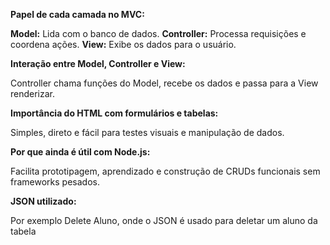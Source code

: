  **Papel de cada camada no MVC:**

   **Model:** Lida com o banco de dados.
   **Controller:** Processa requisições e coordena ações.
   **View:** Exibe os dados para o usuário.

**Interação entre Model, Controller e View:**

Controller chama funções do Model, recebe os dados e passa para a View renderizar.


**Importância do HTML com formulários e tabelas:**

Simples, direto e fácil para testes visuais e manipulação de dados.

**Por que ainda é útil com Node.js:**

Facilita prototipagem, aprendizado e construção de CRUDs funcionais sem frameworks pesados.

**JSON utilizado:**

Por exemplo Delete Aluno, onde o JSON é usado para deletar um aluno da tabela
